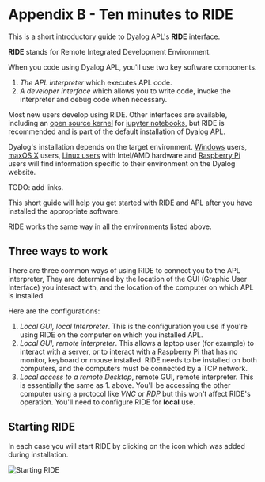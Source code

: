 # Appendix B - Ten minutes to RIDE

This is a short introductory guide to Dyalog APL's **RIDE** interface.

**RIDE** stands for Remote Integrated Development Environment.

When you code using Dyalog APL, you'll use two key software components.

1. *The APL interpreter* which executes APL code.
1. *A developer interface* which allows you to write code, invoke the interpreter and debug code when necessary.

Most new users develop using RIDE. Other interfaces are available, including an
[open source kernel](https://github.com/Dyalog/dyalog-jupyter-kernel)
for [jupyter notebooks](https://jupyter.org/), but RIDE is recommended
and is part of the default installation of Dyalog APL.

Dyalog's installation depends on the target environment.
[Windows]() users, [maxOS X]() users, [Linux users]() with Intel/AMD hardware and [Raspberry Pi]()
users will find information specific to their environment on the Dyalog website.

TODO: add links.

This short guide will help you get started with RIDE and APL after you have installed the appropriate software.

RIDE works the same way in all the environments listed above.

## Three ways to work

There are three common ways of using RIDE to connect you to the APL interpreter, They are determined by
the location of the GUI (Graphic User Interface) you interact with, and the location of the computer on
which APL is installed.

Here are the configurations:

1. *Local GUI, local Interpreter*. This is the configuration you use if you're using RIDE on the computer
   on which you installed APL.
1. *Local GUI, remote interpreter*. This allows a laptop user (for example) to interact with a server, or to interact
   with a Raspberry Pi that has no monitor, keyboard or mouse installed. RIDE needs to be installed on both computers,
   and the computers must be connected by a TCP network.
1. *Local access to a remote Desktop*, remote GUI, remote interpreter. This is essentially the same as 1. above.
   You'll be accessing the other computer using a protocol like *VNC* or *RDP* but this won't affect RIDE's operation.
   You'll need to configure RIDE for **local** use. 

## Starting RIDE

In each case you will start RIDE by clicking on the icon which was added during installation.

![Starting RIDE](images/ride-01.png)





